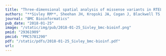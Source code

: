 ```yaml
---
title: "Three-dimensional spatial analysis of missense variants in RTEL1 identifies pathogenic variants in patients with Familial Interstitial Pneumonia"
authors: "**Sivley RM**, Sheehan JH, Kropski JA, Cogan J, Blackwell TS, Phillips JA, Bush WS, Meiler J, Capra JA."
journal: "BMC Bioinformatics"
pub_date: "2018-01-25"
image: "/static/img/pub/2018-01-25_Sivley_bmc-bioinf.png"
pmid: "29361909"
pmcid: "PMC5781290"
pdf: "/static/pdfs/2018-01-25_Sivley_bmc-bioinf.pdf"
url: 
---
```

